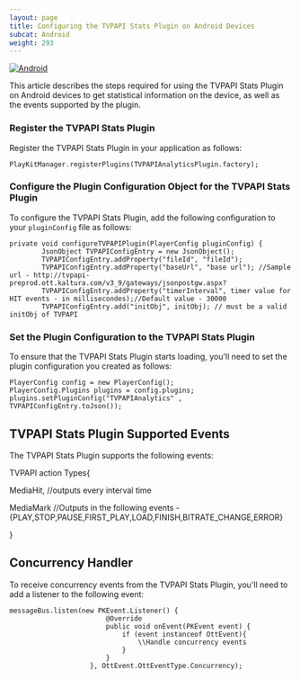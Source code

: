 ```yaml
---
layout: page
title: Configuring the TVPAPI Stats Plugin on Android Devices
subcat: Android
weight: 293
---
```


[![Android](https://img.shields.io/badge/Android-Supported-green.svg)](https://github.com/kaltura/player-sdk-native-ios)


This article describes the steps required for using the TVPAPI Stats Plugin on Android devices to get statistical information on the device, as well as the events supported by the plugin. 

### Register the TVPAPI Stats Plugin  

Register the TVPAPI Stats Plugin in your application as follows:

```
PlayKitManager.registerPlugins(TVPAPIAnalyticsPlugin.factory);
```

### Configure the Plugin Configuration Object for the TVPAPI Stats Plugin 

To configure the TVPAPI Stats Plugin, add the following configuration to your `pluginConfig` file as follows:

```
private void configureTVPAPIPlugin(PlayerConfig pluginConfig) {
        JsonObject TVPAPIConfigEntry = new JsonObject();
        TVPAPIConfigEntry.addProperty("fileId", "fileId");
        TVPAPIConfigEntry.addProperty("baseUrl", "base url"); //Sample url - http://tvpapi-preprod.ott.kaltura.com/v3_9/gateways/jsonpostgw.aspx?
        TVPAPIConfigEntry.addProperty("timerInterval", timer value for HIT events - in millisecondes);//Default value - 30000
        TVPAPIConfigEntry.add("initObj", initObj); // must be a valid initObj of TVPAPI
```

### Set the Plugin Configuration to the TVPAPI Stats Plugin  

To ensure that the TVPAPI Stats Plugin starts loading, you'll need to set the plugin configuration you created as follows:

```
PlayerConfig config = new PlayerConfig();
PlayerConfig.Plugins plugins = config.plugins;
plugins.setPluginConfig("TVPAPIAnalytics" , TVPAPIConfigEntry.toJson()); 
```

## TVPAPI Stats Plugin Supported Events  

The TVPAPI Stats Plugin supports the following events:

TVPAPI action Types{

 MediaHit, //outputs every interval time
 
 MediaMark //Outputs in the following events - {PLAY,STOP,PAUSE,FIRST_PLAY,LOAD,FINISH,BITRATE_CHANGE,ERROR}
 
}

## Concurrency Handler  

To receive concurrency events from the TVPAPI Stats Plugin, you'll need to add a listener to the following event:

```
messageBus.listen(new PKEvent.Listener() {
                        @Override
                        public void onEvent(PKEvent event) {
                            if (event instanceof OttEvent){
                                \\Handle concurrency events
                            }
                        }
                    }, OttEvent.OttEventType.Concurrency);
                    
```
